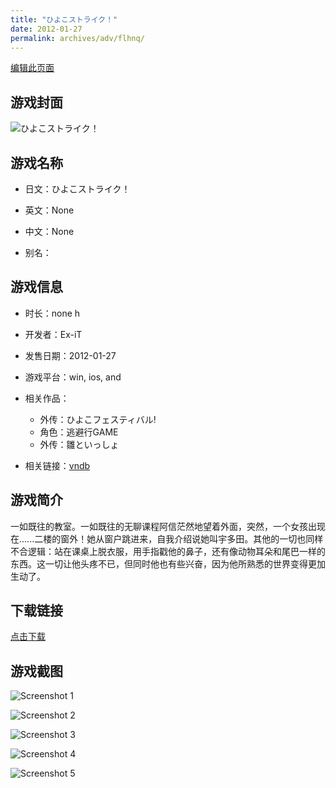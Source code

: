 ```yaml
---
title: "ひよこストライク！"
date: 2012-01-27
permalink: archives/adv/flhnq/
---
```

[编辑此页面](https://github.com/ACG-3/ADV3-source/blob/main/source/_posts/%E3%81%B2%E3%82%88%E3%81%93%E3%82%B9%E3%83%88%E3%83%A9%E3%82%A4%E3%82%AF%EF%BC%81.md)

## 游戏封面

![ひよこストライク！](https://pan.timero.xyz/d/onedrive/img_lib_001/%E3%81%B2%E3%82%88%E3%81%93%E3%82%B9%E3%83%88%E3%83%A9%E3%82%A4%E3%82%AF%EF%BC%81_cover.avif)


## 游戏名称

- 日文：ひよこストライク！
- 英文：None
- 中文：None

- 别名：


## 游戏信息

- 时长：none h
- 开发者：Ex-iT
- 发售日期：2012-01-27
- 游戏平台：win, ios, and
- 相关作品：
   - 外传：ひよこフェスティバル!
   - 角色：逃避行GAME
   - 外传：雛といっしょ

- 相关链接：[vndb](https://vndb.org/v7009)


## 游戏简介

一如既往的教室。一如既往的无聊课程阿信茫然地望着外面，突然，一个女孩出现在......二楼的窗外！她从窗户跳进来，自我介绍说她叫宇多田。其他的一切也同样不合逻辑：站在课桌上脱衣服，用手指戳他的鼻子，还有像动物耳朵和尾巴一样的东西。这一切让他头疼不已，但同时他也有些兴奋，因为他所熟悉的世界变得更加生动了。




## 下载链接

[点击下载](https://pan.timero.xyz/onedrive/adv_lib_001/%E3%81%B2%E3%82%88%E3%81%93%E3%82%B9%E3%83%88%E3%83%A9%E3%82%A4%E3%82%AF%EF%BC%81)


## 游戏截图


![Screenshot 1](https://pan.timero.xyz/d/onedrive/img_lib_001/%E3%81%B2%E3%82%88%E3%81%93%E3%82%B9%E3%83%88%E3%83%A9%E3%82%A4%E3%82%AF%EF%BC%81_Screenshot_1.avif)

![Screenshot 2](https://pan.timero.xyz/d/onedrive/img_lib_001/%E3%81%B2%E3%82%88%E3%81%93%E3%82%B9%E3%83%88%E3%83%A9%E3%82%A4%E3%82%AF%EF%BC%81_Screenshot_2.avif)

![Screenshot 3](https://pan.timero.xyz/d/onedrive/img_lib_001/%E3%81%B2%E3%82%88%E3%81%93%E3%82%B9%E3%83%88%E3%83%A9%E3%82%A4%E3%82%AF%EF%BC%81_Screenshot_3.avif)

![Screenshot 4](https://pan.timero.xyz/d/onedrive/img_lib_001/%E3%81%B2%E3%82%88%E3%81%93%E3%82%B9%E3%83%88%E3%83%A9%E3%82%A4%E3%82%AF%EF%BC%81_Screenshot_4.avif)

![Screenshot 5](https://pan.timero.xyz/d/onedrive/img_lib_001/%E3%81%B2%E3%82%88%E3%81%93%E3%82%B9%E3%83%88%E3%83%A9%E3%82%A4%E3%82%AF%EF%BC%81_Screenshot_5.avif)

